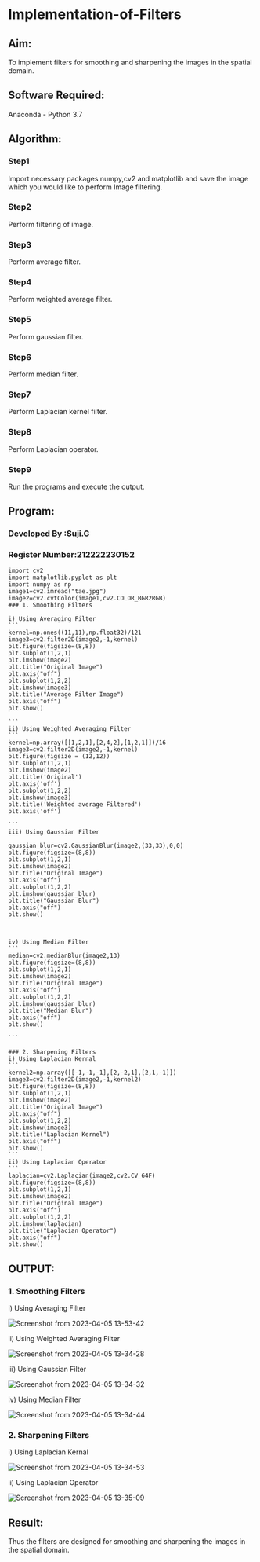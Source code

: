 # Implementation-of-Filters
## Aim:
To implement filters for smoothing and sharpening the images in the spatial domain.

## Software Required:
Anaconda - Python 3.7

## Algorithm:
### Step1
Import necessary packages numpy,cv2 and matplotlib and save the image which you would like to perform Image filtering.


### Step2
Perform filtering of image.

### Step3
Perform average filter.

### Step4
Perform weighted average filter.

### Step5
Perform gaussian filter.

### Step6
Perform median filter.

### Step7
Perform Laplacian kernel filter.

### Step8
Perform Laplacian operator.

### Step9
Run the programs and execute the output.

## Program:
### Developed By   :Suji.G
### Register Number:212222230152
~~~
import cv2
import matplotlib.pyplot as plt
import numpy as np
image1=cv2.imread("tae.jpg")
image2=cv2.cvtColor(image1,cv2.COLOR_BGR2RGB)
### 1. Smoothing Filters

i) Using Averaging Filter
```
kernel=np.ones((11,11),np.float32)/121
image3=cv2.filter2D(image2,-1,kernel)
plt.figure(figsize=(8,8))
plt.subplot(1,2,1)
plt.imshow(image2)
plt.title("Original Image")
plt.axis("off")
plt.subplot(1,2,2)
plt.imshow(image3)
plt.title("Average Filter Image")
plt.axis("off")
plt.show()

```
ii) Using Weighted Averaging Filter
```
kernel=np.array([[1,2,1],[2,4,2],[1,2,1]])/16
image3=cv2.filter2D(image2,-1,kernel)
plt.figure(figsize = (12,12))
plt.subplot(1,2,1)
plt.imshow(image2)
plt.title('Original')
plt.axis('off')
plt.subplot(1,2,2)
plt.imshow(image3)
plt.title('Weighted average Filtered')
plt.axis('off')

```
iii) Using Gaussian Filter

gaussian_blur=cv2.GaussianBlur(image2,(33,33),0,0)
plt.figure(figsize=(8,8))
plt.subplot(1,2,1)
plt.imshow(image2)
plt.title("Original Image")
plt.axis("off")
plt.subplot(1,2,2)
plt.imshow(gaussian_blur)
plt.title("Gaussian Blur")
plt.axis("off")
plt.show()



iv) Using Median Filter
```
median=cv2.medianBlur(image2,13)
plt.figure(figsize=(8,8))
plt.subplot(1,2,1)
plt.imshow(image2)
plt.title("Original Image")
plt.axis("off")
plt.subplot(1,2,2)
plt.imshow(gaussian_blur)
plt.title("Median Blur")
plt.axis("off")
plt.show()

```

### 2. Sharpening Filters
i) Using Laplacian Kernal
```
kernel2=np.array([[-1,-1,-1],[2,-2,1],[2,1,-1]])
image3=cv2.filter2D(image2,-1,kernel2)
plt.figure(figsize=(8,8))
plt.subplot(1,2,1)
plt.imshow(image2)
plt.title("Original Image")
plt.axis("off")
plt.subplot(1,2,2)
plt.imshow(image3)
plt.title("Laplacian Kernel")
plt.axis("off")
plt.show()
```
ii) Using Laplacian Operator
```
laplacian=cv2.Laplacian(image2,cv2.CV_64F)
plt.figure(figsize=(8,8))
plt.subplot(1,2,1)
plt.imshow(image2)
plt.title("Original Image")
plt.axis("off")
plt.subplot(1,2,2)
plt.imshow(laplacian)
plt.title("Laplacian Operator")
plt.axis("off")
plt.show()
~~~

## OUTPUT:
### 1. Smoothing Filters


i) Using Averaging Filter

![Screenshot from 2023-04-05 13-53-42](https://user-images.githubusercontent.com/119559822/230024492-cbfea983-1ddd-469c-ba0f-6f240a7b0f76.png)

ii) Using Weighted Averaging Filter
 
![Screenshot from 2023-04-05 13-34-28](https://user-images.githubusercontent.com/119559822/230021813-2a750a82-30ff-415a-8833-7e0544898d1c.png)

iii) Using Gaussian Filter

![Screenshot from 2023-04-05 13-34-32](https://user-images.githubusercontent.com/119559822/230021990-e594434a-7c77-495f-81bb-afdb075df820.png)

iv) Using Median Filter

![Screenshot from 2023-04-05 13-34-44](https://user-images.githubusercontent.com/119559822/230023546-3df370c2-b428-4e1d-a97f-847186248d0a.png)

### 2. Sharpening Filters


i) Using Laplacian Kernal

![Screenshot from 2023-04-05 13-34-53](https://user-images.githubusercontent.com/119559822/230023620-239cdeac-1a59-4fe4-841a-57f4e91464b7.png)


ii) Using Laplacian Operator

![Screenshot from 2023-04-05 13-35-09](https://user-images.githubusercontent.com/119559822/230023646-b3d67e1f-e141-4721-b27c-0605cb4913d6.png)


## Result:
Thus the filters are designed for smoothing and sharpening the images in the spatial domain.
